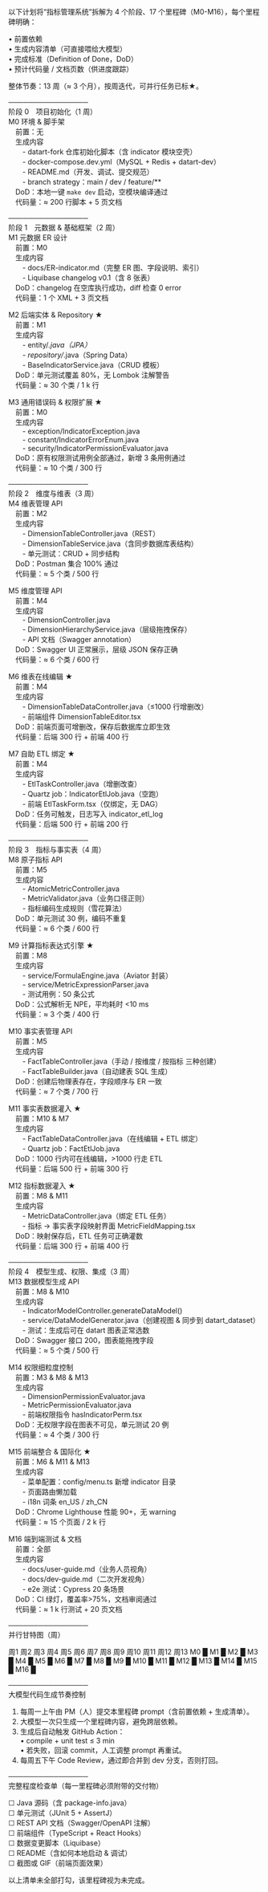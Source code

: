 以下计划将“指标管理系统”拆解为 4 个阶段、17 个里程碑（M0-M16），每个里程碑明确：

• 前置依赖  
• 生成内容清单（可直接喂给大模型）  
• 完成标准（Definition of Done，DoD）  
• 预计代码量 / 文档页数（供进度跟踪）

整体节奏：13 周（≈ 3 个月），按周迭代，可并行任务已标★。  

────────────────  
阶段 0　项目初始化（1 周）  
M0  环境 & 脚手架  
 前置：无  
 生成内容  
  - datart-fork 仓库初始化脚本（含 indicator 模块空壳）  
  - docker-compose.dev.yml（MySQL + Redis + datart-dev）  
  - README.md（开发、调试、提交规范）  
  - branch strategy：main / dev / feature/**  
 DoD：本地一键 `make dev` 启动，空模块编译通过  
 代码量：≈ 200 行脚本 + 5 页文档  

────────────────  
阶段 1　元数据 & 基础框架（2 周）  
M1  元数据 ER 设计  
 前置：M0  
 生成内容  
  - docs/ER-indicator.md（完整 ER 图、字段说明、索引）  
  - Liquibase changelog v0.1（含 8 张表）  
 DoD：changelog 在空库执行成功，diff 检查 0 error  
 代码量：1 个 XML + 3 页文档  

M2  后端实体 & Repository ★  
 前置：M1  
 生成内容  
  - entity/*.java（JPA）  
  - repository/*.java（Spring Data）  
  - BaseIndicatorService.java（CRUD 模板）  
 DoD：单元测试覆盖 80%，无 Lombok 注解警告  
 代码量：≈ 30 个类 / 1 k 行  

M3  通用错误码 & 权限扩展 ★  
 前置：M0  
 生成内容  
  - exception/IndicatorException.java  
  - constant/IndicatorErrorEnum.java  
  - security/IndicatorPermissionEvaluator.java  
 DoD：原有权限测试用例全部通过，新增 3 条用例通过  
 代码量：≈ 10 个类 / 300 行  

────────────────  
阶段 2　维度与维表（3 周）  
M4  维表管理 API  
 前置：M2  
 生成内容  
  - DimensionTableController.java（REST）  
  - DimensionTableService.java（含同步数据库表结构）  
  - 单元测试：CRUD + 同步结构  
 DoD：Postman 集合 100% 通过  
 代码量：≈ 5 个类 / 500 行  

M5  维度管理 API  
 前置：M4  
 生成内容  
  - DimensionController.java  
  - DimensionHierarchyService.java（层级拖拽保存）  
  - API 文档（Swagger annotation）  
 DoD：Swagger UI 正常展示，层级 JSON 保存正确  
 代码量：≈ 6 个类 / 600 行  

M6  维表在线编辑 ★  
 前置：M4  
 生成内容  
  - DimensionTableDataController.java（≤1000 行增删改）  
  - 前端组件 DimensionTableEditor.tsx  
 DoD：前端页面可增删改，保存后数据库立即生效  
 代码量：后端 300 行 + 前端 400 行  

M7  自助 ETL 绑定 ★  
 前置：M4  
 生成内容  
  - EtlTaskController.java（增删改查）  
  - Quartz job：IndicatorEtlJob.java（空跑）  
  - 前端 EtlTaskForm.tsx（仅绑定，无 DAG）  
 DoD：任务可触发，日志写入 indicator_etl_log  
 代码量：后端 500 行 + 前端 200 行  

────────────────  
阶段 3　指标与事实表（4 周）  
M8  原子指标 API  
 前置：M5  
 生成内容  
  - AtomicMetricController.java  
  - MetricValidator.java（业务口径正则）  
  - 指标编码生成规则（雪花算法）  
 DoD：单元测试 30 例，编码不重复  
 代码量：≈ 6 个类 / 600 行  

M9  计算指标表达式引擎 ★  
 前置：M8  
 生成内容  
  - service/FormulaEngine.java（Aviator 封装）  
  - service/MetricExpressionParser.java  
  - 测试用例：50 条公式  
 DoD：公式解析无 NPE，平均耗时 <10 ms  
 代码量：≈ 3 个类 / 400 行  

M10 事实表管理 API  
 前置：M5  
 生成内容  
  - FactTableController.java（手动 / 按维度 / 按指标 三种创建）  
  - FactTableBuilder.java（自动建表 SQL 生成）  
 DoD：创建后物理表存在，字段顺序与 ER 一致  
 代码量：≈ 7 个类 / 700 行  

M11 事实表数据灌入 ★  
 前置：M10 & M7  
 生成内容  
  - FactTableDataController.java（在线编辑 + ETL 绑定）  
  - Quartz job：FactEtlJob.java  
 DoD：1000 行内可在线编辑，>1000 行走 ETL  
 代码量：后端 500 行 + 前端 300 行  

M12 指标数据灌入 ★  
 前置：M8 & M11  
 生成内容  
  - MetricDataController.java（绑定 ETL 任务）  
  - 指标 → 事实表字段映射界面 MetricFieldMapping.tsx  
 DoD：映射保存后，ETL 任务可正确灌数  
 代码量：后端 300 行 + 前端 400 行  

────────────────  
阶段 4　模型生成、权限、集成（3 周）  
M13 数据模型生成 API  
 前置：M8 & M10  
 生成内容  
  - IndicatorModelController.generateDataModel()  
  - service/DataModelGenerator.java（创建视图 & 同步到 datart_dataset）  
  - 测试：生成后可在 datart 图表正常选数  
 DoD：Swagger 接口 200，图表能拖拽字段  
 代码量：≈ 5 个类 / 500 行  

M14 权限细粒度控制  
 前置：M3 & M8 & M13  
 生成内容  
  - DimensionPermissionEvaluator.java  
  - MetricPermissionEvaluator.java  
  - 前端权限指令 hasIndicatorPerm.tsx  
 DoD：无权限字段在图表不可见，单元测试 20 例  
 代码量：≈ 4 个类 / 300 行  

M15 前端整合 & 国际化 ★  
 前置：M6 & M11 & M13  
 生成内容  
  - 菜单配置：config/menu.ts 新增 indicator 目录  
  - 页面路由懒加载  
  - i18n 词条 en_US / zh_CN  
 DoD：Chrome Lighthouse 性能 90+，无 warning  
 代码量：≈ 15 个页面 / 2 k 行  

M16 端到端测试 & 文档  
 前置：全部  
 生成内容  
  - docs/user-guide.md（业务人员视角）  
  - docs/dev-guide.md（二次开发视角）  
  - e2e 测试：Cypress 20 条场景  
 DoD：CI 绿灯，覆盖率>75%，文档审阅通过  
 代码量：≈ 1 k 行测试 + 20 页文档  

────────────────  
并行甘特图（周）

周1  周2  周3  周4  周5  周6  周7  周8  周9  周10 周11 周12 周13
M0   █
M1   █
M2      █
M3      █
M4         █
M5            █
M6         █
M7            █
M8               █
M9               █
M10                 █
M11                 █
M12                    █
M13                    █
M14                       █
M15                          █
M16                             █

────────────────  
大模型代码生成节奏控制

1. 每周一上午由 PM（人）提交本里程碑 prompt（含前置依赖 + 生成清单）。  
2. 大模型一次只生成一个里程碑内容，避免跨层依赖。  
3. 生成后自动触发 GitHub Action：  
   • compile + unit test ≤ 3 min  
   • 若失败，回滚 commit，人工调整 prompt 再重试。  
4. 每周五下午 Code Review，通过即合并到 dev 分支，否则打回。  

────────────────  
完整程度检查单（每一里程碑必须附带的交付物）

☐ Java 源码（含 package-info.java）  
☐ 单元测试（JUnit 5 + AssertJ）  
☐ REST API 文档（Swagger/OpenAPI 注解）  
☐ 前端组件（TypeScript + React Hooks）  
☐ 数据变更脚本（Liquibase）  
☐ README（含如何本地启动 & 调试）  
☐ 截图或 GIF（前端页面效果）  

以上清单未全部打勾，该里程碑视为未完成。